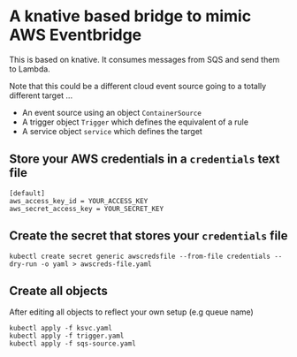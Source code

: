 # A knative based bridge to mimic AWS Eventbridge

This is based on knative. It consumes messages from SQS and send them to Lambda.

Note that this could be a different cloud event source going to a totally different target ...

* An event source using an object `ContainerSource`
* A trigger object `Trigger` which defines the equivalent of a rule 
* A service object `service` which defines the target

## Store your AWS credentials in a `credentials` text file

```
[default]
aws_access_key_id = YOUR_ACCESS_KEY
aws_secret_access_key = YOUR_SECRET_KEY
```

## Create the secret that stores your `credentials` file

```
kubectl create secret generic awscredsfile --from-file credentials --dry-run -o yaml > awscreds-file.yaml
```

## Create all objects

After editing all objects to reflect your own setup (e.g queue name)

```
kubectl apply -f ksvc.yaml
kubectl apply -f trigger.yaml
kubectl apply -f sqs-source.yaml
```
